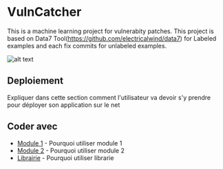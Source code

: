 # VulnCatcher
This is a machine learning project for vulnerabity patches.
This project is based on Data7 Tool(https://github.com/electricalwind/data7) for Labeled examples and each fix commits for unlabeled examples.

![alt text](Co-Training)

## Deploiement

Expliquer dans cette section comment l'utilisateur va devoir s'y prendre pour déployer son application sur le net

## Coder avec

* [Module 1](http://www.sitedumodeleun.com) - Pourquoi utiliser module 1
* [Module 2](https://sitedumodeledeux.org) - Pourquoi utiliser module 2
* [Librairie](https://librarie.io) - Pourquoi utiliser librarie
